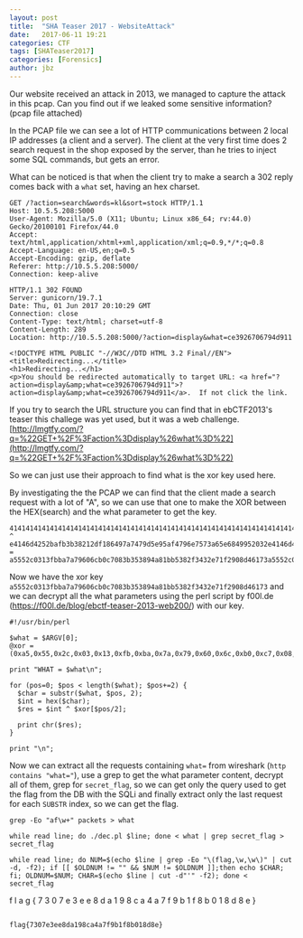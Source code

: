 ```yaml
---
layout: post
title:  "SHA Teaser 2017 - WebsiteAttack"
date:   2017-06-11 19:21
categories: CTF
tags: [SHATeaser2017]
categories: [Forensics]
author: jbz
---
```

Our website received an attack in 2013, we managed to capture the attack in this pcap. Can you find out if we leaked some sensitive information? (pcap file attached)


In the PCAP file we can see a lot of HTTP communications between 2 local IP addresses (a client and a server).
The client at the very first time does 2 search request in the shop exposed by the server, than he tries to inject some SQL commands, but gets an error.



What can be noticed is that when the client try to make a search a 302 reply comes back with a `what` set, having an hex charset.


```
GET /?action=search&words=kl&sort=stock HTTP/1.1
Host: 10.5.5.208:5000
User-Agent: Mozilla/5.0 (X11; Ubuntu; Linux x86_64; rv:44.0) Gecko/20100101 Firefox/44.0
Accept: text/html,application/xhtml+xml,application/xml;q=0.9,*/*;q=0.8
Accept-Language: en-US,en;q=0.5
Accept-Encoding: gzip, deflate
Referer: http://10.5.5.208:5000/
Connection: keep-alive

HTTP/1.1 302 FOUND
Server: gunicorn/19.7.1
Date: Thu, 01 Jun 2017 20:10:29 GMT
Connection: close
Content-Type: text/html; charset=utf-8
Content-Length: 289
Location: http://10.5.5.208:5000/?action=display&what=ce3926706794d911

<!DOCTYPE HTML PUBLIC "-//W3C//DTD HTML 3.2 Final//EN">
<title>Redirecting...</title>
<h1>Redirecting...</h1>
<p>You should be redirected automatically to target URL: <a href="?action=display&amp;what=ce3926706794d911">?action=display&amp;what=ce3926706794d911</a>.  If not click the link.
```


If you try to search the URL structure you can find that in ebCTF2013's teaser this challege was yet used, but it was a web challenge. [http://lmgtfy.com/?q=%22GET+%2F%3Faction%3Ddisplay%26what%3D%22](http://lmgtfy.com/?q=%22GET+%2F%3Faction%3Ddisplay%26what%3D%22)

So we can just use their approach to find what is the xor key used here.

By investigating the the PCAP we can find that the client made a search request with a lot of "A", so we can use that one to make the XOR between the HEX(search) and the what parameter to get the key.


```
41414141414141414141414141414141414141414141414141414141414141414141414141414141414141414141414141414141414141414141414141414141414141414141414141414141414141414141414141414141414141414141414141414141414141414141414141414141414141414141414141414141414141414141414141414141414141414141414141 ^ e4146d4252bafb3b38212df186497a7479d5e95af4796e7573a65e6849952032e4146d4252bafb3b38212df186497a7479d5e95af4796e7573a65e6849952032e4146d4252bafb3b38212df186497a7479d5e95af4796e7573a65e6849952032e4146d4252bafb3b38212df186497a7479d5e95af4796e7573a65e6849952032e4146d4252bafb3b38212df186497a7479 = a5552c0313fbba7a79606cb0c7083b353894a81bb5382f3432e71f2908d46173a5552c0313fbba7a79606cb0c7083b353894a81bb5382f3432e71f2908d46173a5552c0313fbba7a79606cb0c7083b353894a81bb5382f3432e71f2908d46173a5552c0313fbba7a79606cb0c7083b353894a81bb5382f3432e71f2908d46173a5552c0313fbba7a79606cb0c7083b3538
```

Now we have the xor key `a5552c0313fbba7a79606cb0c7083b353894a81bb5382f3432e71f2908d46173` and we can decrypt all the what parameters using the perl script by f00l.de (https://f00l.de/blog/ebctf-teaser-2013-web200/) with our key.


```
#!/usr/bin/perl
 
$what = $ARGV[0];
@xor = (0xa5,0x55,0x2c,0x03,0x13,0xfb,0xba,0x7a,0x79,0x60,0x6c,0xb0,0xc7,0x08,0x3b,0x35,0x38,0x94,0xa8,0x1b,0xb5,0x38,0x2f,0x34,0x32,0xe7,0x1f,0x29,0x08,0xd4,0x61,0x73,0xa5,0x55,0x2c,0x03,0x13,0xfb,0xba,0x7a,0x79,0x60,0x6c,0xb0,0xc7,0x08,0x3b,0x35,0x38,0x94,0xa8,0x1b,0xb5,0x38,0x2f,0x34,0x32,0xe7,0x1f,0x29,0x08,0xd4,0x61,0x73,0xa5,0x55,0x2c,0x03,0x13,0xfb,0xba,0x7a,0x79,0x60,0x6c,0xb0,0xc7,0x08,0x3b,0x35,0x38,0x94,0xa8,0x1b,0xb5,0x38,0x2f,0x34,0x32,0xe7,0x1f,0x29,0x08,0xd4,0x61,0x73,0xa5,0x55,0x2c,0x03,0x13,0xfb,0xba,0x7a,0x79,0x60,0x6c,0xb0,0xc7,0x08,0x3b,0x35,0x38,0x94,0xa8,0x1b,0xb5,0x38,0x2f,0x34,0x32,0xe7,0x1f,0x29,0x08,0xd4,0x61,0x73);
 
print "WHAT = $what\n";
 
for (pos=0; $pos < length($what); $pos+=2) {
  $char = substr($what, $pos, 2);
  $int = hex($char);
  $res = $int ^ $xor[$pos/2];
 
  print chr($res);
}
 
print "\n";
```

Now we can extract all the requests containing `what=` from wireshark (`http contains "what="`), use a grep to get the what parameter content, decrypt all of them, grep for `secret_flag`, so we can get only the query used to get the flag from the DB with the SQLi and finally extract only the last request for each `SUBSTR` index, so we can get the flag.

```
grep -Eo "af\w+" packets > what
```

```
while read line; do ./dec.pl $line; done < what | grep secret_flag > secret_flag
```

```
while read line; do NUM=$(echo $line | grep -Eo "\(flag,\w,\w\)" | cut -d, -f2); if [[ $OLDNUM != "" && $NUM != $OLDNUM ]];then echo $CHAR; fi; OLDNUM=$NUM; CHAR=$(echo $line | cut -d"'" -f2); done < secret_flag
```
f
l
a
g
{
7
3
0
7
e
3
e
e
8
d
a
1
9
8
c
a
4
a
7
f
9
b
1
f
8
b
0
1
8
d
8
e
}

```

flag{7307e3ee8da198ca4a7f9b1f8b018d8e}
